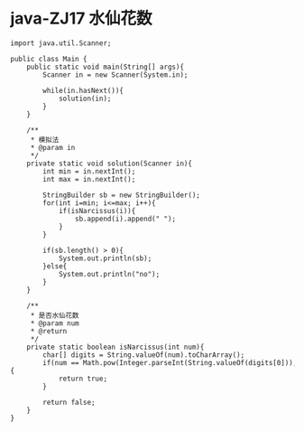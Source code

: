 # java-ZJ17 水仙花数


    import java.util.Scanner;
    
    public class Main {
        public static void main(String[] args){
            Scanner in = new Scanner(System.in);
    
            while(in.hasNext()){
                solution(in);
            }
        }
    
        /**
         * 模拟法
         * @param in
         */
        private static void solution(Scanner in){
            int min = in.nextInt();
            int max = in.nextInt();
    
            StringBuilder sb = new StringBuilder();
            for(int i=min; i<=max; i++){
                if(isNarcissus(i)){
                    sb.append(i).append(" ");
                }
            }
    
            if(sb.length() > 0){
                System.out.println(sb);
            }else{
                System.out.println("no");
            }
        }
    
        /**
         * 是否水仙花数
         * @param num
         * @return
         */
        private static boolean isNarcissus(int num){
            char[] digits = String.valueOf(num).toCharArray();
            if(num == Math.pow(Integer.parseInt(String.valueOf(digits[0])), 3)+Math.pow(Integer.parseInt(String.valueOf(digits[1])), 3)+Math.pow(Integer.parseInt(String.valueOf(digits[2])), 3)){
                return true;
            }
    
            return false;
        }
    }

  

